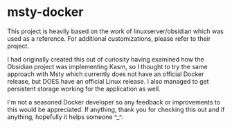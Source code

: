 # msty-docker
This project is heavily based on the work of linuxserver/obsidian which was used as a reference. For additional customizations, please refer to their project.

I had originally created this out of curiosity having examined how the Obsidian project was implementing Kasm, so I thought to try the same approach with Msty which currently does not have an official Docker release, but DOES have an official Linux release. I also managed to get persistent storage working for the application as well.

I'm not a seasoned Docker developer so any feedback or improvements to this would be appreciated. If anything, thank you for checking this out and if anything, hopefully it helps someone ^_^.
